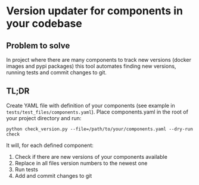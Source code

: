 # Version updater for components in your codebase

## Problem to solve

In project where there are many components to track new versions (docker images and pypi packages) this tool automates finding new versions, running tests and commit changes to git.

## TL;DR

Create YAML file with definition of your components (see example in `tests/test_files/components.yaml`). Place components.yaml in the root of your project directory and run:

`python check_version.py --file=/path/to/your/components.yaml --dry-run check`

It will, for each defined component:
1. Check if there are new versions of your components available
1. Replace in all files version numbers to the newest one
1. Run tests
1. Add and commit changes to git
